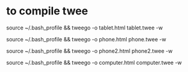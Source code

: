 # to compile twee

source ~/.bash_profile &&
tweego -o tablet.html tablet.twee -w

source ~/.bash_profile &&
tweego -o phone.html phone.twee -w

source ~/.bash_profile &&
tweego -o phone2.html phone2.twee -w

source ~/.bash_profile &&
tweego -o computer.html computer.twee -w
